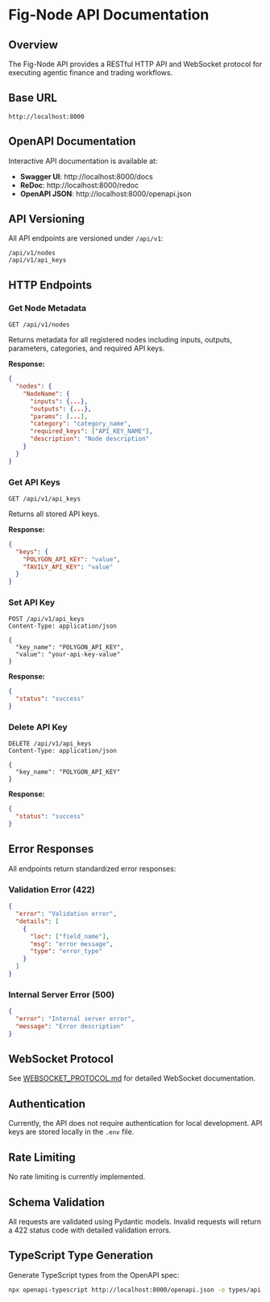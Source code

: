 # Fig-Node API Documentation

## Overview

The Fig-Node API provides a RESTful HTTP API and WebSocket protocol for executing agentic finance and trading workflows.

## Base URL

```
http://localhost:8000
```

## OpenAPI Documentation

Interactive API documentation is available at:
- **Swagger UI**: http://localhost:8000/docs
- **ReDoc**: http://localhost:8000/redoc
- **OpenAPI JSON**: http://localhost:8000/openapi.json

## API Versioning

All API endpoints are versioned under `/api/v1`:

```
/api/v1/nodes
/api/v1/api_keys
```

## HTTP Endpoints

### Get Node Metadata

```http
GET /api/v1/nodes
```

Returns metadata for all registered nodes including inputs, outputs, parameters, categories, and required API keys.

**Response:**
```json
{
  "nodes": {
    "NodeName": {
      "inputs": {...},
      "outputs": {...},
      "params": [...],
      "category": "category_name",
      "required_keys": ["API_KEY_NAME"],
      "description": "Node description"
    }
  }
}
```

### Get API Keys

```http
GET /api/v1/api_keys
```

Returns all stored API keys.

**Response:**
```json
{
  "keys": {
    "POLYGON_API_KEY": "value",
    "TAVILY_API_KEY": "value"
  }
}
```

### Set API Key

```http
POST /api/v1/api_keys
Content-Type: application/json

{
  "key_name": "POLYGON_API_KEY",
  "value": "your-api-key-value"
}
```

**Response:**
```json
{
  "status": "success"
}
```

### Delete API Key

```http
DELETE /api/v1/api_keys
Content-Type: application/json

{
  "key_name": "POLYGON_API_KEY"
}
```

**Response:**
```json
{
  "status": "success"
}
```

## Error Responses

All endpoints return standardized error responses:

### Validation Error (422)

```json
{
  "error": "Validation error",
  "details": [
    {
      "loc": ["field_name"],
      "msg": "error message",
      "type": "error_type"
    }
  ]
}
```

### Internal Server Error (500)

```json
{
  "error": "Internal server error",
  "message": "Error description"
}
```

## WebSocket Protocol

See [WEBSOCKET_PROTOCOL.md](./WEBSOCKET_PROTOCOL.md) for detailed WebSocket documentation.

## Authentication

Currently, the API does not require authentication for local development. API keys are stored locally in the `.env` file.

## Rate Limiting

No rate limiting is currently implemented.

## Schema Validation

All requests are validated using Pydantic models. Invalid requests will return a 422 status code with detailed validation errors.

## TypeScript Type Generation

Generate TypeScript types from the OpenAPI spec:

```bash
npx openapi-typescript http://localhost:8000/openapi.json -o types/api.ts
```


